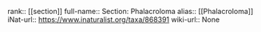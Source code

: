 

rank:: [[section]]
full-name:: Section: Phalacroloma
alias:: [[Phalacroloma]]
iNat-url:: https://www.inaturalist.org/taxa/868391
wiki-url:: None